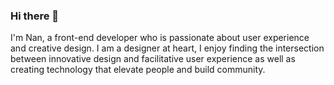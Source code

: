 ### Hi there 👋

I'm Nan, a front-end developer who is passionate about user experience and creative design. I am a designer at heart, I enjoy finding the intersection between innovative design and facilitative user experience as well as creating technology that elevate people and build community. 


<!--
**nanpena/nanpena** is a ✨ _special_ ✨ repository because its `README.md` (this file) appears on your GitHub profile.

I'm Nan, a front-end developer who is passionate about user experience and creative design. I am a designer at heart, I enjoy finding the intersection between innovative design and facilitative user experience as well as creating technology that elevate people and build community. 

🌱 Technical Skills : 
   Proficient : JavaScript , HTML , CSS , Node.js ,React-Redux , Git , Photoshop , Illustration , Indesign, UI Design
   Knowledgeable : UX design , Mocha , Chai , Fabric.js , Express , Sequelize
   Some Experience : Heroku , Shopify Liquid , AWS 

📫 How to reach me...
   email : peangtan.pena@gmail.com
   www.linkedin.com/in/nanpena/
   
- ⚡ Fun fact: ... I'm also a photographer www.nansukaramphoto.com 
